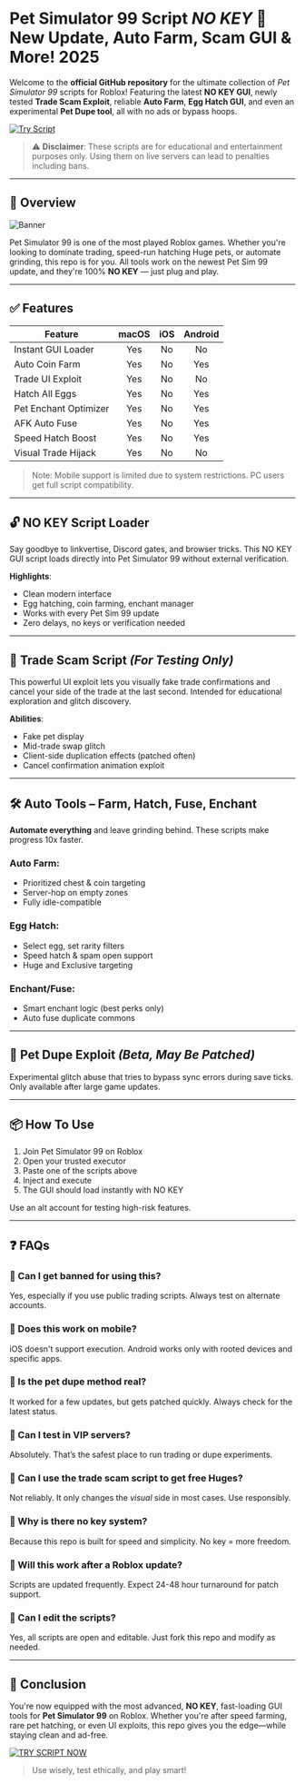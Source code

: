 # Pet Simulator 99 Script *NO KEY* 🐾 New Update, Auto Farm, Scam GUI & More! 2025

Welcome to the **official GitHub repository** for the ultimate collection of *Pet Simulator 99* scripts for Roblox! Featuring the latest **NO KEY GUI**, newly tested **Trade Scam Exploit**, reliable **Auto Farm**, **Egg Hatch GUI**, and even an experimental **Pet Dupe tool**, all with no ads or bypass hoops.

[![Try Script](https://img.shields.io/badge/CLICK%20TO%20DOWNLOAD-red?style=for-the-badge&logo=youtube)](https://i.ytimg.com/vi/4Nf6e_wHbF0/maxresdefault.jpg)

> ⚠️ **Disclaimer**: These scripts are for educational and entertainment purposes only. Using them on live servers can lead to penalties including bans.

---

## 🚀 Overview

![Banner](https://i.ytimg.com/vi/VhwzzzaOKK8/maxresdefault.jpg)

Pet Simulator 99 is one of the most played Roblox games. Whether you're looking to dominate trading, speed-run hatching Huge pets, or automate grinding, this repo is for you. All tools work on the newest Pet Sim 99 update, and they're 100% **NO KEY** — just plug and play.

---

## ✅ Features

| Feature               | macOS | iOS | Android |
|-----------------------|:-----:|:---:|:--------:|
| Instant GUI Loader    |  Yes  | No  |   No     |
| Auto Coin Farm        |  Yes  | No  |   Yes    |
| Trade UI Exploit      |  Yes  | No  |   No     |
| Hatch All Eggs        |  Yes  | No  |   Yes    |
| Pet Enchant Optimizer |  Yes  | No  |   Yes    |
| AFK Auto Fuse         |  Yes  | No  |   Yes    |
| Speed Hatch Boost     |  Yes  | No  |   Yes    |
| Visual Trade Hijack   |  Yes  | No  |   No     |

> Note: Mobile support is limited due to system restrictions. PC users get full script compatibility.

---

## 🔓 NO KEY Script Loader

Say goodbye to linkvertise, Discord gates, and browser tricks. This NO KEY GUI script loads directly into Pet Simulator 99 without external verification.

**Highlights**:
- Clean modern interface
- Egg hatching, coin farming, enchant manager
- Works with every Pet Sim 99 update
- Zero delays, no keys or verification needed


---

## 🧠 Trade Scam Script *(For Testing Only)*

This powerful UI exploit lets you visually fake trade confirmations and cancel your side of the trade at the last second. Intended for educational exploration and glitch discovery.

**Abilities**:
- Fake pet display
- Mid-trade swap glitch
- Client-side duplication effects (patched often)
- Cancel confirmation animation exploit

---

## 🛠 Auto Tools – Farm, Hatch, Fuse, Enchant

**Automate everything** and leave grinding behind. These scripts make progress 10x faster.

### Auto Farm:
- Prioritized chest & coin targeting
- Server-hop on empty zones
- Fully idle-compatible

### Egg Hatch:
- Select egg, set rarity filters
- Speed hatch & spam open support
- Huge and Exclusive targeting

### Enchant/Fuse:
- Smart enchant logic (best perks only)
- Auto fuse duplicate commons



---

## 🧪 Pet Dupe Exploit *(Beta, May Be Patched)*

Experimental glitch abuse that tries to bypass sync errors during save ticks. Only available after large game updates.



---

## 📦 How To Use

1. Join Pet Simulator 99 on Roblox
2. Open your trusted executor
3. Paste one of the scripts above
4. Inject and execute
5. The GUI should load instantly with NO KEY

Use an alt account for testing high-risk features.

---

## ❓ FAQs

### 🤖 Can I get banned for using this?
Yes, especially if you use public trading scripts. Always test on alternate accounts.

### 📱 Does this work on mobile?
iOS doesn't support execution. Android works only with rooted devices and specific apps.

### 🧩 Is the pet dupe method real?
It worked for a few updates, but gets patched quickly. Always check for the latest status.

### 🧪 Can I test in VIP servers?
Absolutely. That’s the safest place to run trading or dupe experiments.

### 💸 Can I use the trade scam script to get free Huges?
Not reliably. It only changes the *visual* side in most cases. Use responsibly.

### 🧠 Why is there no key system?
Because this repo is built for speed and simplicity. No key = more freedom.

### 💾 Will this work after a Roblox update?
Scripts are updated frequently. Expect 24-48 hour turnaround for patch support.

### 🔧 Can I edit the scripts?
Yes, all scripts are open and editable. Just fork this repo and modify as needed.

---

## 🏁 Conclusion

You're now equipped with the most advanced, **NO KEY**, fast-loading GUI tools for **Pet Simulator 99** on Roblox. Whether you're after speed farming, rare pet hatching, or even UI exploits, this repo gives you the edge—while staying clean and ad-free.

[![TRY SCRIPT NOW](https://img.shields.io/badge/TRY%20SCRIPT-NO%20KEY%20REQUIRED-green?style=for-the-badge)](https://i.ytimg.com/vi/4Nf6e_wHbF0/maxresdefault.jpg)

> Use wisely, test ethically, and play smart!
